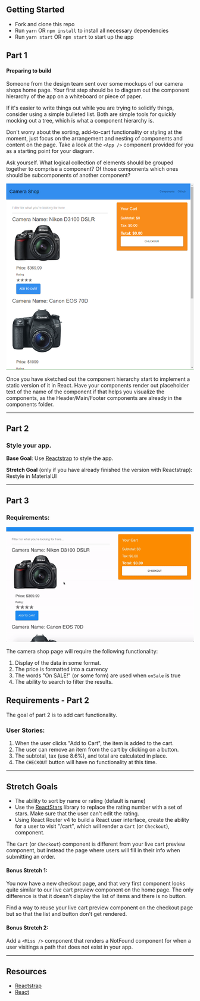 ## Getting Started
* Fork and clone this repo
* Run `yarn` OR `npm install` to install all necessary dependencies
* Run `yarn start` OR `npm start` to start up the app

## Part 1
#### Preparing to build

Someone from the design team sent over some mockups of our camera shops home page.
Your first step should be to diagram out the component hierarchy of the app on a whiteboard or piece of paper.

If it's easier to write things out while you are trying to solidify things, consider using a simple bulleted list. Both are simple tools for quickly mocking out a tree, which is what a component hierarchy is.

Don't worry about the sorting, add-to-cart functionality or styling at the moment,
just focus on the arrangement and nesting of components and content on the page.
Take a look at the `<App />` component provided for you as a starting point for your diagram.

Ask yourself. What logical collection of elements should be grouped together to comprise a component?
Of those components which ones should be subcomponents of another component?

![Mock Up](overview-photo.PNG)

Once you have sketched out the component hierarchy start to implement a static version of it in React.
Have your components render out placeholder text of the name of the component if that helps you visualize the components, as the Header/Main/Footer components are already in the components folder.

<hr />

## Part 2
### Style your app.

**Base Goal**: Use [Reactstrap](https://reactstrap.github.io/) to style the app.

**Stretch Goal** (only if you have already finished the version with Reactstrap): Restyle in MaterialUI

<hr />

## Part 3
### Requirements:

![Camera Shop Example](base-gif.gif)

The camera shop page will require the following functionality:

1. Display of the data in some format.
1. The price is formatted into a currency
1. The words "On SALE!" (or some form) are used when `onSale` is true
1. The ability to search to filter the results.

## Requirements - Part 2

The goal of part 2 is to add cart functionality.

### User Stories:

1. When the user clicks "Add to Cart", the item is added to the cart.
1. The user can remove an item from the cart by clicking on a button.
1. The subtotal, tax (use 8.6%), and total are calculated in place.
1. The `CHECKOUT` button will have no functionality at this time.

<hr />

## Stretch Goals

* The ability to sort by name or rating (default is name)
* Use the [ReactStars](https://www.npmjs.com/package/react-stars) library to replace the rating number with a set of stars. Make sure that the user can't edit the rating.
* Using React Router v4 to build a React user interface, create the ability for a user to visit "/cart", which will render a `Cart` (or `Checkout`), component.

The `Cart` (or `Checkout`) component is different from your live cart preview component, but instead the page where users will fill in their info when submitting an order.

#### Bonus Stretch 1:

You now have a new checkout page, and that very first component looks quite similar to our live cart preview component on the home page.
The only difference is that it doesn't display the list of items and there is no button.

Find a way to reuse your live cart preview component on the checkout page but so that the list and button don't get rendered.

#### Bonus Stretch 2:

Add a `<Miss />` component that renders a NotFound component for when a user visitings a path that does not exist in your app.


<hr />

## Resources
- [Reactstrap](https://reactstrap.github.io/)
- [React](https://facebook.github.io/react/)
